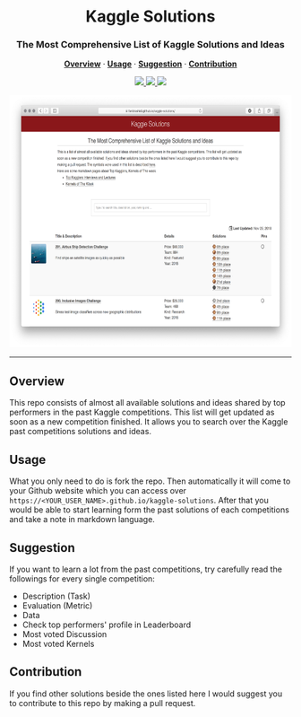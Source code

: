 <p align="center">
  <h1 align="center">Kaggle Solutions</h1>
</p>

<p align="center">
  <h3 align="center" style=" border-bottom: 0px;">The Most Comprehensive List of Kaggle Solutions and Ideas</h3>
</p>

<p align="center">
  <a href="#Overview"><strong>Overview</strong></a> ·
  <a href="#Usage"><strong>Usage</strong></a> ·
  <a href="#Guideline"><strong>Suggestion</strong></a> ·
  <a href="#Suggestion"><strong>Contribution</strong></a>
</p>

<p align="center">
  <a href="https://github.com/faridrashidi/kaggle-solutions/blob/gh-pages/LICENSE">
    <img src="https://img.shields.io/badge/License-MIT-yellow.svg">
  </a>
  <a href="https://github.com/jekyll/jekyll">
    <img src="https://img.shields.io/badge/Platform-jekyll-red.svg">
  </a>
  <a href="https://guides.github.com/features/mastering-markdown/">
    <img src="https://img.shields.io/badge/Language-markdown-green.svg">
  </a>
</p>

<p align="center">
  <a href="https://faridrashidi.github.io/kaggle-solutions/">
    <img src="assets/images/homepage.png" height="450">
  </a>
</p>


<hr />


<!-- <h3 style=" padding-bottom: .3em;border-bottom: 1px solid #eaecef;">Overview</h3> -->
## Overview
This repo consists of almost all available solutions and ideas shared by top performers in the past Kaggle competitions. This list will get updated as soon as a new competition finished. It allows you to search over the Kaggle past competitions solutions and ideas.


## Usage
What you only need to do is fork the repo. Then automatically it will come to your Github website which you can access over `https://<YOUR_USER_NAME>.github.io/kaggle-solutions`. After that you would be able to start learning form the past solutions of each competitions and take a note in markdown language.


## Suggestion
If you want to learn a lot from the past competitions, try carefully read the followings for every single competition:
<ul>
	<li>Description (Task)</li>
	<li>Evaluation (Metric)</li>
	<li>Data</li>
	<li>Check top performers' profile in Leaderboard</li>
	<li>Most voted Discussion</li>
	<li>Most voted Kernels</li>
</ul>


## Contribution
If you find other solutions beside the ones listed here I would suggest you to contribute to this repo by making a pull request.
